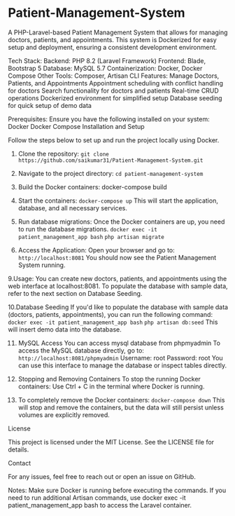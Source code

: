 # Patient-Management-System

A PHP-Laravel-based Patient Management System that allows for managing doctors, patients, and appointments. This system is Dockerized for easy setup and deployment, ensuring a consistent development environment.

Tech Stack:
  Backend: PHP 8.2 (Laravel Framework)
  Frontend: Blade, Bootstrap 5
  Database: MySQL 5.7
  Containerization: Docker, Docker Compose
  Other Tools: Composer, Artisan CLI
Features:
  Manage Doctors, Patients, and Appointments
  Appointment scheduling with conflict handling for doctors
  Search functionality for doctors and patients
  Real-time CRUD operations
  Dockerized environment for simplified setup
  Database seeding for quick setup of demo data
  
Prerequisites:
  Ensure you have the following installed on your system:
  Docker
  Docker Compose
  Installation and Setup

Follow the steps below to set up and run the project locally using Docker.

1. Clone the repository:
`git clone https://github.com/saikumar31/Patient-Management-System.git`

2. Navigate to the project directory:
`cd patient-management-system`

4. Build the Docker containers:
docker-compose build

6. Start the containers:
`docker-compose up`
This will start the application, database, and all necessary services.

7. Run database migrations:
Once the Docker containers are up, you need to run the database migrations.
`docker exec -it patient_management_app bash`
`php artisan migrate`

8. Access the Application:
Open your browser and go to:
`http://localhost:8081`
You should now see the Patient Management System running.

9.Usage:
  You can create new doctors, patients, and appointments using the web interface at localhost:8081.
  To populate the database with sample data, refer to the next section on Database Seeding.

10.Database Seeding
  If you'd like to populate the database with sample data (doctors, patients, appointments), you can run the following command:
  `docker exec -it patient_management_app bash`
  `php artisan db:seed`
  This will insert demo data into the database.

11. MySQL Access
  You can access mysql database from phpmyadmin
  To access the MySQL database directly, go to:
  `http://localhost:8081/phpmyadmin`
  Username: root
  Password: root
  You can use this interface to manage the database or inspect tables directly.

12. Stopping and Removing Containers
  To stop the running Docker containers:
  Use Ctrl + C in the terminal where Docker is running.

13. To completely remove the Docker containers:
  `docker-compose down`
  This will stop and remove the containers, but the data will still persist unless volumes are explicitly removed.

License

This project is licensed under the MIT License. See the LICENSE file for details.

Contact

For any issues, feel free to reach out or open an issue on GitHub.

Notes:
Make sure Docker is running before executing the commands.
If you need to run additional Artisan commands, use docker exec -it patient_management_app bash to access the Laravel container.
